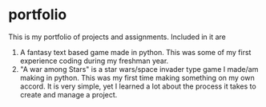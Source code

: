 # portfolio
This is my portfolio of projects and assignments. Included in it are

1. A fantasy text based game made in python. This was some of my first experience coding during my freshman year.
2. "A war among Stars" is a star wars/space invader type game I made/am making in python. This was my first time making something on my own accord. It is very simple, yet I learned a lot about the process it takes to create and manage a project.
